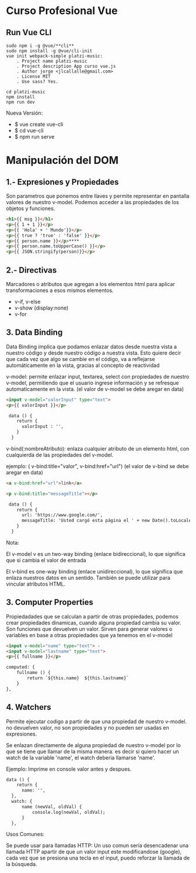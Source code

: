 # Curso Profesional Vue

## Run Vue CLI
    sudo npm i -g @vue/**cli**
    sudo npm install -g @vue/cli-init
    vue init webpack-simple platzi-music:
        . Project name platzi-music
        . Project description App curso vue.js
        . Author jorge <jlcallalle@gmail.com>
        . License MIT
        . Use sass? Yes.

    cd platzi-music
    npm install
    npm run dev

Nueva Versión:
- $ vue create vue-cli
- $ cd vue-cli
- $ npm run serve


# Manipulación del DOM
## 1.- Expresiones y Propiedades
 Son parametros que ponemos entre llaves y permite representar en pantalla valores de nuestro v-model. 
 Podemos acceder a las propiedades de los objetos y funciones. 

``` html
<h1>{{ msg }}</h1>
<p>{{ 1 + 1 }}</p>
<p>{{ 'Hola' + ' Mundo'}}</p>
<p>{{ true ? 'true' : 'false' }}</p>
<p>{{ person.name }}</p>****
<p>{{ person.name.toUpperCase() }}</p>
<p>{{ JSON.stringify(person)}}</p> 

```
## 2.- Directivas
Marcadores o atributos que agregan a los elementos html para aplicar transformaciones a esos mismos elementos. 
- v-if, v-else
- v-show (display:none)
- v-for

## 3. Data Binding
Data Binding implica que podamos enlazar datos desde nuestra vista a nuestro código y desde nuestro código a nuestra vista.
Esto quiere decir que cada vez que algo se cambie en el código, va a reflejarse automáticamente en la vista, gracias al concepto de reactividad


v-model: permite enlazar input, textarea, select con propiedades de nuestro v-model, permitiendo que el usuario ingrese información y se refresque automaticamente en la vista. (el valor de v-model se debe aregar en data)

``` html
<input v-model="valorInput" type="text">
<p>{{ valorInput }}</p>

 data () {
    return {
      valorInput : '',
    }
  }
```
v-bind(:nombreAtributo): enlaza cualquier atributo de un elemento html, con cualquierda de las propiedades del v-model.

ejemplo: ( v-bind:title="valor", v-bind:href="url")
(el valor de v-bind se debe aregar en data)


``` html
<a v-bind:href="url">link</a>

<p v-bind:title="messageTitle"></p>

 data () {
    return {
      url: 'https://www.google.com/',
      messageTitle: 'Usted cargó esta página el ' + new Date().toLocaleString(),
    }
  }
 ```


 Nota:

El v-model v es un two-way binding (enlace bidireccional), lo que significa que si cambia el valor de entrada

El v-bind es one-way binding (enlace unidireccional), lo que significa que enlaza nuestros datos en un sentido.
También se puede utilizar para vincular atributos HTML.


## 3. Computer Properties
Propiedadades que se calculan a partir de otras propiedades, 
podemos crear propiedades dinamicas, cuando alguna propiedad cambia su valor.
Son funciones que devuelven un valor.
Sirven para generar valores o variables en base a otras propiedades que ya tenemos en el v-model

``` html
<input v-model="name" type="text"> - 
<input v-model="lastname" type="text">
<p>{{ fullname }}</p>

computed: {
    fullname () {
        return `${this.name}  ${this.lastname}`
    }
},
 ```

## 4. Watchers

 Permite ejecutar codigo a partir de que una propiedad de nuestro v-model.
 no devuelven valor, no son propiedades y no pueden ser usadas en expresiones.

 Se enlazan directamente de alguna propiedad de nuestro v-model por lo que se tiene que llamar de la misma manera. es decir si quiero hacer un watch de la variable 'name', el watch deberia llamarse 'name'.

 Ejemplo: Imprime en console valor antes y despues.


``` html
data () {
    return {
      name: '',
  },
  watch: {
      name (newVal, oldVal) {
          console.log(newVal, oldVal);
      }
  },
 ```
 Usos Comunes:

 Se puede usar para llamadas HTTP:
Un uso comun sería desencadenar una llamada HTTP apartir de que un valor input este modificandose (google), cada vez que se presiona una tecla en el input, puedo reforzar la llamada de la búsqueda.